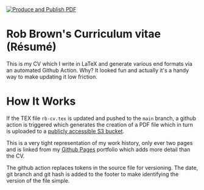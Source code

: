 [![Produce and Publish PDF](https://github.com/robert-will-brown/cv/actions/workflows/produce-pdf.yml/badge.svg?branch=main)](https://github.com/robert-will-brown/cv/actions/workflows/produce-pdf.yml)

# Rob Brown's Curriculum vitae (Résumé)

This is my CV which I write in LaTeX and generate various end formats via an automated Github Action.  Why?  It looked fun and actually it's a handy way to make updating it low friction.

# How It Works
If the TEX file `rb-cv.tex` is updated and pushed to the `main` branch, a github action is triggered which generates the creation of a PDF file which in turn is uploaded to a [publicly accessible S3 bucket](https://rbcv.s3.eu-west-2.amazonaws.com/artifacts/rb-cv.pdf).

This is a very tight representation of my work history, only ever two pages and is linked from my [Github Pages](https://robert-will-brown.github.io) portfolio which adds more detail than the CV.


The github action replaces tokens in the source file for versioning.  The date, git branch and git hash is added to the footer to make identifying the version of the file simple.
